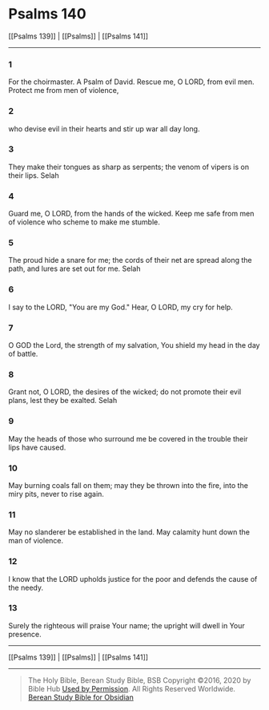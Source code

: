 # Psalms 140

[[Psalms 139]] | [[Psalms]] | [[Psalms 141]]

---

### 1
For the choirmaster. A Psalm of David. Rescue me, O LORD, from evil men. Protect me from men of violence,

### 2
who devise evil in their hearts and stir up war all day long.

### 3
They make their tongues as sharp as serpents; the venom of vipers is on their lips. Selah

### 4
Guard me, O LORD, from the hands of the wicked. Keep me safe from men of violence who scheme to make me stumble.

### 5
The proud hide a snare for me; the cords of their net are spread along the path, and lures are set out for me. Selah

### 6
I say to the LORD, "You are my God." Hear, O LORD, my cry for help.

### 7
O GOD the Lord, the strength of my salvation, You shield my head in the day of battle.

### 8
Grant not, O LORD, the desires of the wicked; do not promote their evil plans, lest they be exalted. Selah

### 9
May the heads of those who surround me be covered in the trouble their lips have caused.

### 10
May burning coals fall on them; may they be thrown into the fire, into the miry pits, never to rise again.

### 11
May no slanderer be established in the land. May calamity hunt down the man of violence.

### 12
I know that the LORD upholds justice for the poor and defends the cause of the needy.

### 13
Surely the righteous will praise Your name; the upright will dwell in Your presence.

---

[[Psalms 139]] | [[Psalms]] | [[Psalms 141]]

---

> The Holy Bible, Berean Study Bible, BSB
> Copyright &copy;2016, 2020 by Bible Hub
> [Used by Permission](https://berean.bible/terms.htm). All Rights Reserved Worldwide.
> [Berean Study Bible for Obsidian](https://github.com/gapmiss/berean-study-bible-for-obsidian)


